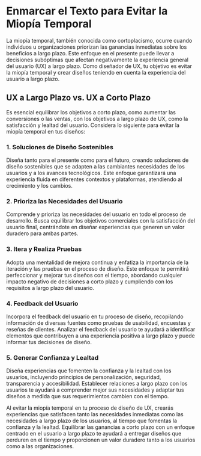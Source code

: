 # Enmarcar el Texto para Evitar la Miopía Temporal

La miopía temporal, también conocida como cortoplacismo, ocurre cuando individuos u organizaciones priorizan las ganancias inmediatas sobre los beneficios a largo plazo. Este enfoque en el presente puede llevar a decisiones subóptimas que afectan negativamente la experiencia general del usuario (UX) a largo plazo. Como diseñador de UX, tu objetivo es evitar la miopía temporal y crear diseños teniendo en cuenta la experiencia del usuario a largo plazo.

## UX a Largo Plazo vs. UX a Corto Plazo

Es esencial equilibrar los objetivos a corto plazo, como aumentar las conversiones o las ventas, con los objetivos a largo plazo de UX, como la satisfacción y lealtad del usuario. Considera lo siguiente para evitar la miopía temporal en tus diseños:

### 1. Soluciones de Diseño Sostenibles

Diseña tanto para el presente como para el futuro, creando soluciones de diseño sostenibles que se adapten a las cambiantes necesidades de los usuarios y a los avances tecnológicos. Este enfoque garantizará una experiencia fluida en diferentes contextos y plataformas, atendiendo al crecimiento y los cambios.

### 2. Prioriza las Necesidades del Usuario

Comprende y prioriza las necesidades del usuario en todo el proceso de desarrollo. Busca equilibrar los objetivos comerciales con la satisfacción del usuario final, centrándote en diseñar experiencias que generen un valor duradero para ambas partes.

### 3. Itera y Realiza Pruebas

Adopta una mentalidad de mejora continua y enfatiza la importancia de la iteración y las pruebas en el proceso de diseño. Este enfoque te permitirá perfeccionar y mejorar tus diseños con el tiempo, abordando cualquier impacto negativo de decisiones a corto plazo y cumpliendo con los requisitos a largo plazo del usuario.

### 4. Feedback del Usuario

Incorpora el feedback del usuario en tu proceso de diseño, recopilando información de diversas fuentes como pruebas de usabilidad, encuestas y reseñas de clientes. Analizar el feedback del usuario te ayudará a identificar elementos que contribuyen a una experiencia positiva a largo plazo y puede informar tus decisiones de diseño.

### 5. Generar Confianza y Lealtad

Diseña experiencias que fomenten la confianza y la lealtad con los usuarios, incluyendo principios de personalización, seguridad, transparencia y accesibilidad. Establecer relaciones a largo plazo con los usuarios te ayudará a comprender mejor sus necesidades y adaptar tus diseños a medida que sus requerimientos cambien con el tiempo.

Al evitar la miopía temporal en tu proceso de diseño de UX, crearás experiencias que satisfacen tanto las necesidades inmediatas como las necesidades a largo plazo de los usuarios, al tiempo que fomentas la confianza y la lealtad. Equilibrar las ganancias a corto plazo con un enfoque centrado en el usuario a largo plazo te ayudará a entregar diseños que perduren en el tiempo y proporcionen un valor duradero tanto a los usuarios como a las organizaciones.

